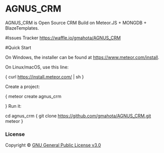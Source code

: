 # AGNUS_CRM

AGNUS_CRM is Open Source CRM Build on Meteor.JS + MONGDB + BlazeTemplates.

#Issues Tracker
https://waffle.io/gmahota/AGNUS_CRM

#Quick Start

On Windows, the installer can be found at https://www.meteor.com/install.

On Linux/macOS, use this line:

{
    curl https://install.meteor.com/ | sh
}

Create a project:

{
    meteor create agnus_crm
    
}
Run it:

cd agnus_crm
{
    git clone https://github.com/gmahota/AGNUS_CRM.git
    meteor
}

### License

Copyright © [GNU General Public License v3.0](./LICENSE.md)
